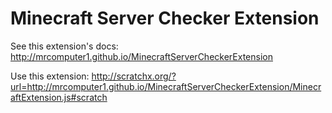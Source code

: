 # Minecraft Server Checker Extension
See this extension's docs: <http://mrcomputer1.github.io/MinecraftServerCheckerExtension>

Use this extension: <http://scratchx.org/?url=http://mrcomputer1.github.io/MinecraftServerCheckerExtension/MinecraftExtension.js#scratch>
